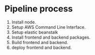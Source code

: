 # Pipeline process

1. Install node.
1. Setup AWS Command Line Interface.
1. Setup elastic beanstalk
1. Install frontend and backend packages.
1. Build frontend and backend.
1. deploy frontend and backend.

